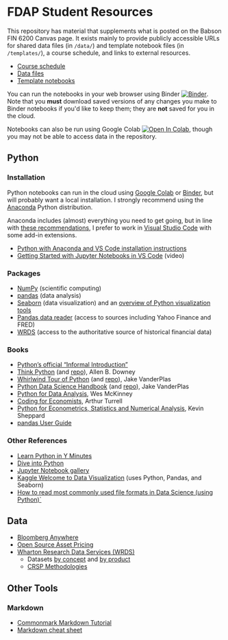 # FDAP Student Resources

This repository has material that supplements what is posted on the Babson FIN 6200 Canvas page. It exists mainly to provide publicly accessible URLs for shared data files (in `/data/`) and template notebook files (in `/templates/`), a course schedule, and links to external resources.

- [Course schedule](schedule)
- [Data files](https://github.com/lukestein-classes/fdap_public/tree/main/data)
- [Template notebooks](https://github.com/lukestein-classes/fdap_public/tree/main/templates)

You can run the notebooks in your web browser using Binder [![Binder](https://mybinder.org/badge_logo.svg)](https://mybinder.org/v2/gh/lukestein-classes/fdap_public/HEAD). Note that you **must** download saved versions of any changes you make to Binder notebooks if you'd like to keep them; they are **not** saved for you in the cloud.

Notebooks can also be run using Google Colab [![Open In Colab](https://colab.research.google.com/assets/colab-badge.svg)](https://colab.research.google.com/github/lukestein-classes/fdap_public/blob/master), though you may not be able to access data in the repository.

## Python

### Installation
Python notebooks can run in the cloud using [Google Colab](https://colab.research.google.com) or [Binder](https://mybinder.org), but will probably want a local installation. I strongly recommend using the [Anaconda](https://www.anaconda.com/products/individual) Python distribution.

Anaconda includes (almost) everything you need to get going, but in line with [these recommendations](https://aeturrell.github.io/coding-for-economists/code-preliminaries.html#installing-an-integrated-development-environment-ide), I prefer to work in [Visual Studio Code](https://code.visualstudio.com) with some add-in extensions.
- [Python with Anaconda and VS Code installation instructions](https://aeturrell.github.io/coding-for-economists/code-preliminaries.html#installing-python)
- [Getting Started with Jupyter Notebooks in VS Code](https://channel9.msdn.com/Shows/Visual-Studio-Toolbox/Getting-Started-with-Jupyter-Notebooks-in-VS-Code) (video)

### Packages
- [NumPy](https://numpy.org) (scientific computing)
- [pandas](https://pandas.pydata.org) (data analysis)
- [Seaborn](https://seaborn.pydata.org) (data visualization) and an [overview of Python visualization tools](https://pbpython.com/visualization-tools-1.html)
- [Pandas data reader](https://pydata.github.io/pandas-datareader/) (access to sources including Yahoo Finance and FRED)
- [WRDS](https://github.com/wharton/wrds) (access to the authoritative source of historical financial data)

### Books
- [Python’s official “Informal Introduction”](https://docs.python.org/3/tutorial/introduction.html)
- [Think Python](https://greenteapress.com/wp/think-python-2e/) (and [repo](https://github.com/AllenDowney/ThinkPython2)), Allen B. Downey
- [Whirlwind Tour of Python](https://jakevdp.github.io/WhirlwindTourOfPython/) (and [repo](https://github.com/jakevdp/WhirlwindTourOfPython)), Jake VanderPlas
- [Python Data Science Handbook](https://jakevdp.github.io/PythonDataScienceHandbook/) (and [repo](https://github.com/jakevdp/PythonDataScienceHandbook)), Jake VanderPlas
- [Python for Data Analysis](https://amzn.to/3joJQAa), Wes McKinney
- [Coding for Economists](https://aeturrell.github.io/coding-for-economists/), Arthur Turrell
- [Python for Econometrics, Statistics and Numerical Analysis](https://www.kevinsheppard.com/teaching/python/notes/), Kevin Sheppard
- [pandas User Guide](https://pandas.pydata.org/pandas-docs/stable/user_guide/)

### Other References
- [Learn Python in Y Minutes](https://learnxinyminutes.com/docs/python/)
- [Dive into Python](https://diveinto.org/python3/table-of-contents.html)
- [Jupyter Notebook gallery](https://github.com/jupyter/jupyter/wiki/A-gallery-of-interesting-Jupyter-Notebooks)
- [Kaggle Welcome to Data Visualization](https://www.kaggle.com/residentmario/welcome-to-data-visualization) (uses Python, Pandas, and Seaborn)
- [How to read most commonly used file formats in Data Science (using Python)`](https://www.analyticsvidhya.com/blog/2017/03/read-commonly-used-formats-using-python/)

## Data
- [Bloomberg Anywhere](https://bba.bloomberg.com)
- [Open Source Asset Pricing](https://www.openassetpricing.com/data/)
- [Wharton Research Data Services (WRDS)](https://wrds-www.wharton.upenn.edu)
  - Datasets [by concept](https://wrds-www.wharton.upenn.edu/pages/browse-data-concept/) and [by product](https://wrds-www.wharton.upenn.edu/users/products/)
  - [CRSP Methodologies](http://www.crsp.org/products/documentation/crsp-calculations)

## Other Tools

### Markdown
- [Commonmark Markdown Tutorial](https://commonmark.org/help/tutorial/)
- [Markdown cheat sheet](https://www.markdownguide.org/cheat-sheet/)